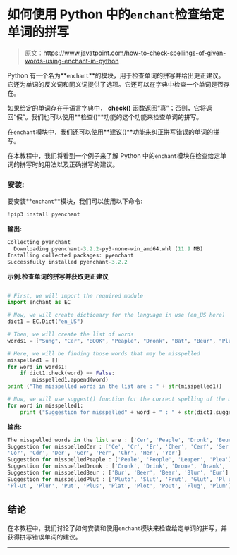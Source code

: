 # 如何使用 Python 中的`enchant`检查给定单词的拼写

> 原文：<https://www.javatpoint.com/how-to-check-spellings-of-given-words-using-enchant-in-python>

Python 有一个名为**`enchant`**的模块，用于检查单词的拼写并给出更正建议。它还为单词的反义词和同义词提供了选项。它还可以在字典中检查一个单词是否存在。

如果给定的单词存在于语言字典中， **check()** 函数返回“真”；否则，它将返回“假”。我们也可以使用**检查()**功能的这个功能来检查单词的拼写。

在`enchant`模块中，我们还可以使用**建议()**功能来纠正拼写错误的单词的拼写。

在本教程中，我们将看到一个例子来了解 Python 中的`enchant`模块在检查给定单词的拼写时的用法以及正确拼写的建议。

### 安装:

要安装**`enchant`**模块，我们可以使用以下命令:

```py
!pip3 install pyenchant

```

**输出:**

```py
Collecting pyenchant
  Downloading pyenchant-3.2.2-py3-none-win_amd64.whl (11.9 MB)
Installing collected packages: pyenchant
Successfully installed pyenchant-3.2.2

```

**示例:检查单词的拼写并获取更正建议**

```py

# First, we will import the required module
import enchant as EC

# Now, we will create dictionary for the language in use (en_US here)
dict1 = EC.Dict("en_US")

# Then, we will create the list of words
words1 = ["Sung", "Cer", "BOOK", "Peaple", "Dronk", "Bat", "Beur", "Plut", "Pot"]

# Here, we will be finding those words that may be misspelled
misspelled1 = []
for word in words1:
    if dict1.check(word) == False:
        misspelled1.append(word)
print ("The misspelled words in the list are : " + str(misspelled1))

# Now, we will use suggest() function for the correct spelling of the misspelled words
for word in misspelled1:
    print ("Suggestion for misspelled" + word + " : " + str(dict1.suggest(word)))

```

**输出:**

```py
The misspelled words in the list are : ['Cer', 'Peaple', 'Dronk', 'Beur', 'Plut']
Suggestion for misspelledCer : ['Ce', 'Cr', 'Er', 'Cher', 'Cerf', 'Ser', 'Ter', 
'Cor', 'Cdr', 'Der', 'Ger', 'Per', 'Chr', 'Her', 'Yer']
Suggestion for misspelledPeaple : ['Peale', 'People', 'Leaper', 'Plea']
Suggestion for misspelledDronk : ['Cronk', 'Drink', 'Drone', 'Drank', 'Drunk', 'Drongo']
Suggestion for misspelledBeur : ['Bur', 'Beer', 'Bear', 'Blur', 'Eur']
Suggestion for misspelledPlut : ['Pluto', 'Slut', 'Prut', 'Glut', 'Pl ut', 
'Pl-ut', 'Plur', 'Put', 'Plus', 'Plat', 'Plot', 'Pout', 'Plug', 'Plum']

```

## 结论

在本教程中，我们讨论了如何安装和使用`enchant`模块来检查给定单词的拼写，并获得拼写错误单词的建议。

* * *